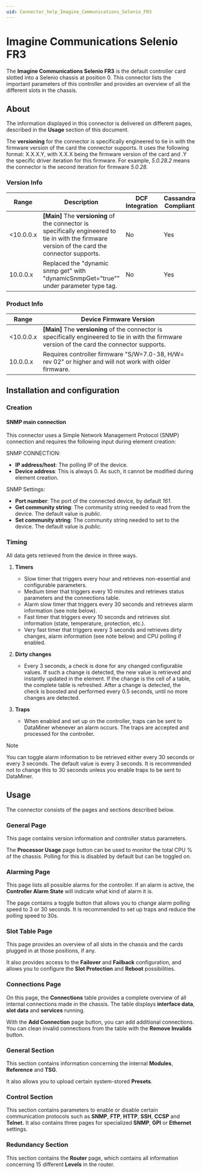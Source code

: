 ```yaml
---
uid: Connector_help_Imagine_Communications_Selenio_FR3
---
```


# Imagine Communications Selenio FR3

The **Imagine Communications Selenio FR3** is the default controller card slotted into a Selenio chassis at position 0. This connector lists the important parameters of this controller and provides an overview of all the different slots in the chassis.

## About

The information displayed in this connector is delivered on different pages, described in the **Usage** section of this document.

The **versioning** for the connector is specifically engineered to tie in with the firmware version of the card the connector supports. It uses the following format: X.X.X.Y, with X.X.X being the firmware version of the card and .Y the specific driver iteration for this firmware. For example, *5.0.28.2* means the connector is the second iteration for firmware *5.0.28.*

### Version Info

| **Range** | **Description**                                                                                                                               | **DCF Integration** | **Cassandra Compliant** |
|------------------|-----------------------------------------------------------------------------------------------------------------------------------------------|---------------------|-------------------------|
| \<10.0.0.x       | **\[Main\]** The **versioning** of the connector is specifically engineered to tie in with the firmware version of the card the connector supports. | No                  | Yes                     |
| 10.0.0.x         | Replaced the "dynamic snmp get" with "dynamicSnmpGet="true"" under parameter type tag.                                                        | No                  | Yes                     |

### Product Info

| **Range** | **Device Firmware Version**                                                                                                                   |
|------------------|-----------------------------------------------------------------------------------------------------------------------------------------------|
| \<10.0.0.x       | **\[Main\]** The **versioning** of the connector is specifically engineered to tie in with the firmware version of the card the connector supports. |
| 10.0.0.x         | Requires controller firmware "S/W=7.0-38, H/W= rev 02" or higher and will not work with older firmware.                                       |

## Installation and configuration

### Creation

#### SNMP main connection

This connector uses a Simple Network Management Protocol (SNMP) connection and requires the following input during element creation:

SNMP CONNECTION:

- **IP address/host**: The polling IP of the device.
- **Device address**: This is always 0. As such, it cannot be modified during element creation.

SNMP Settings:

- **Port number**: The port of the connected device, by default *161*.
- **Get community string**: The community string needed to read from the device. The default value is *public*.
- **Set community string**: The community string needed to set to the device. The default value is *public.*

### Timing

All data gets retrieved from the device in three ways.

1. **Timers**

   - Slow timer that triggers every hour and retrieves non-essential and configurable parameters.
   - Medium timer that triggers every 10 minutes and retrieves status parameters and the connections table.
   - Alarm slow timer that triggers every 30 seconds and retrieves alarm information (see note below).
   - Fast timer that triggers every 10 seconds and retrieves slot information (state, temperature, protection, etc.).
   - Very fast timer that triggers every 3 seconds and retrieves dirty changes, alarm information (see note below) and CPU polling if enabled.

1. **Dirty changes**

   - Every 3 seconds, a check is done for any changed configurable values. If such a change is detected, the new value is retrieved and instantly updated in the element. If the change is the cell of a table, the complete table is refreshed. After a change is detected, the check is boosted and performed every 0.5 seconds, until no more changes are detected.

1. **Traps**

   - When enabled and set up on the controller, traps can be sent to DataMiner whenever an alarm occurs. The traps are accepted and processed for the controller.

> [!NOTE]
> You can toggle alarm information to be retrieved either every 30 seconds or every 3 seconds. The default value is every 3 seconds. It is recommended not to change this to 30 seconds unless you enable traps to be sent to DataMiner.

## Usage

The connector consists of the pages and sections described below.

### General Page

This page contains version information and controller status parameters.

The **Processor Usage** page button can be used to monitor the total CPU % of the chassis. Polling for this is disabled by default but can be toggled on.

### Alarming Page

This page lists all possible alarms for the controller. If an alarm is active, the **Controller Alarm State** will indicate what kind of alarm it is.

The page contains a toggle button that allows you to change alarm polling speed to 3 or 30 seconds. It is recommended to set up traps and reduce the polling speed to 30s.

### Slot Table Page

This page provides an overview of all slots in the chassis and the cards plugged in at those positions, if any.

It also provides access to the **Failover** and **Failback** configuration, and allows you to configure the **Slot Protection** and **Reboot** possibilities.

### Connections Page

On this page, the **Connections** table provides a complete overview of all internal connections made in the chassis. The table displays **interface data**, **slot data** and **services** running.

With the **Add Connection** page button, you can add additional connections. You can clean invalid connections from the table with the **Remove Invalids** button.

### General Section

This section contains information concerning the internal **Modules**, **Reference** and **TSG**.

It also allows you to upload certain system-stored **Presets**.

### Control Section

This section contains parameters to enable or disable certain communication protocols such as **SNMP**, **FTP**, **HTTP**, **SSH**, **CCSP** and **Telnet.** It also contains three pages for specialized **SNMP**, **GPI** or **Ethernet** settings.

### Redundancy Section

This section contains the **Router** page, which contains all information concerning 15 different **Levels** in the router.
